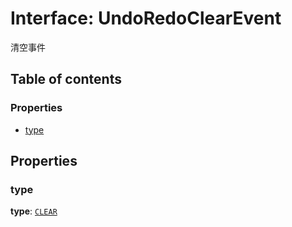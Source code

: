 # Interface: UndoRedoClearEvent

清空事件

## Table of contents

### Properties

* [type](/en/auto-docs/fixed-layout-editor/interfaces/UndoRedoClearEvent.md#type)

## Properties

### type

**type**: [`CLEAR`](/en/auto-docs/fixed-layout-editor/enums/UndoRedoChangeType.md#clear)
